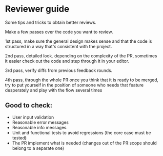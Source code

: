 # Reviewer guide

Some tips and tricks to obtain better reviews.

Make a few passes over the code you want to review.

1st pass, make sure the general design makes sense and that the code is structured in a way that's consistent with the project.

2nd pass, detailed look. depending on the complexity of the PR, sometimes it easier check out the code and step through it in your editor.

3rd pass, verify diffs from previous feedback rounds.

4th pass, through the whole PR once you think that it is ready to be merged, try to put yourself in the position of someone who needs that feature desperately and play with the flow several times

## Good to check:

* User input validation
* Reasonable error messages
* Reasonable info messages
* Unit and functional tests to avoid regressions (the core case must be tested)
* The PR implement what is needed (changes out of the PR scope should belong to a separate one)
